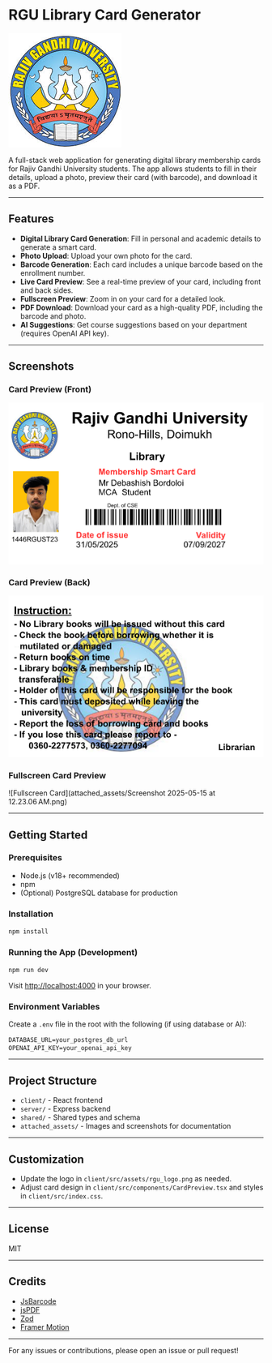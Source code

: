 # RGU Library Card Generator

![RGU Logo](client/src/assets/rgu_logo.png)

A full-stack web application for generating digital library membership cards for Rajiv Gandhi University students. The app allows students to fill in their details, upload a photo, preview their card (with barcode), and download it as a PDF.

---

## Features

- **Digital Library Card Generation**: Fill in personal and academic details to generate a smart card.
- **Photo Upload**: Upload your own photo for the card.
- **Barcode Generation**: Each card includes a unique barcode based on the enrollment number.
- **Live Card Preview**: See a real-time preview of your card, including front and back sides.
- **Fullscreen Preview**: Zoom in on your card for a detailed look.
- **PDF Download**: Download your card as a high-quality PDF, including the barcode and photo.
- **AI Suggestions**: Get course suggestions based on your department (requires OpenAI API key).

---

## Screenshots

### Card Preview (Front)
![Card Preview Front](attached_assets/1.png)

### Card Preview (Back)
![Card Preview Back](attached_assets/2.png)

### Fullscreen Card Preview
![Fullscreen Card](attached_assets/Screenshot 2025-05-15 at 12.23.06 AM.png)

---

## Getting Started

### Prerequisites
- Node.js (v18+ recommended)
- npm
- (Optional) PostgreSQL database for production

### Installation
```bash
npm install
```

### Running the App (Development)
```bash
npm run dev
```
Visit [http://localhost:4000](http://localhost:4000) in your browser.

### Environment Variables
Create a `.env` file in the root with the following (if using database or AI):
```
DATABASE_URL=your_postgres_db_url
OPENAI_API_KEY=your_openai_api_key
```

---

## Project Structure
- `client/` - React frontend
- `server/` - Express backend
- `shared/` - Shared types and schema
- `attached_assets/` - Images and screenshots for documentation

---

## Customization
- Update the logo in `client/src/assets/rgu_logo.png` as needed.
- Adjust card design in `client/src/components/CardPreview.tsx` and styles in `client/src/index.css`.

---

## License
MIT

---

## Credits
- [JsBarcode](https://github.com/lindell/JsBarcode)
- [jsPDF](https://github.com/parallax/jsPDF)
- [Zod](https://github.com/colinhacks/zod)
- [Framer Motion](https://www.framer.com/motion/)

---

For any issues or contributions, please open an issue or pull request! 